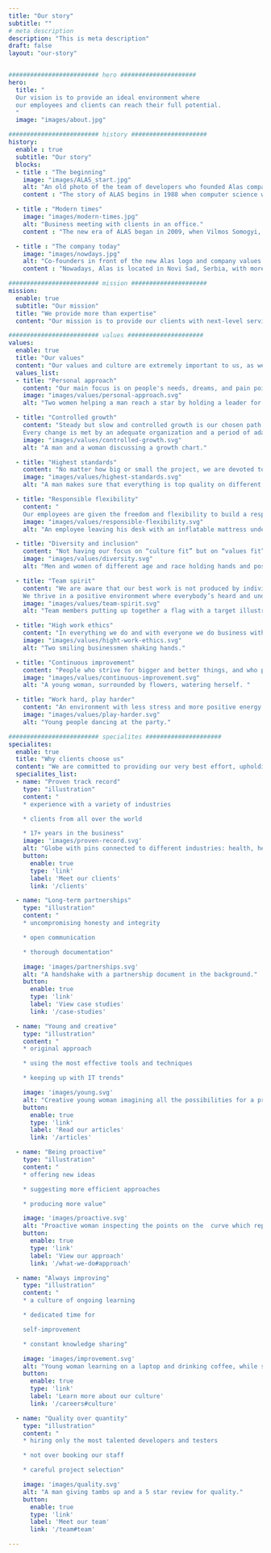 ```yaml
---
title: "Our story"
subtitle: ""
# meta description
description: "This is meta description"
draft: false
layout: "our-story"


######################### hero #####################
hero:
  title: "
  Our vision is to provide an ideal environment where
  our employees and clients can reach their full potential.
  "
  image: "images/about.jpg"

######################### history #####################
history:
  enable : true
  subtitle: "Our story"
  blocks:
  - title : "The beginning"
    image: "images/ALAS_start.jpg"
    alt: "An old photo of the team of developers who founded Alas company."
    content : "The story of ALAS begins in 1988 when computer science was just finding its footing in Serbia. Sandor Somogyi and Dragan Nedeljkovic, the advocates of the application of computer technology, have joined forces with some of the most important IT developers in Zrenjanin, and founded the company that has become the symbol of change, a synonym of modern times, and the correct way of incorporating and developing information technologies in large agricultural and manufacturing systems."

  - title : "Modern times"
    image: "images/modern-times.jpg"
    alt: "Business meeting with clients in an office."
    content : "The new era of ALAS began in 2009, when Vilmos Somogyi, Sandor's son, took over as the CEO. Together with Tibor Dudjik, they shifted the company's focus to outsourcing IT services while upholding the primary ideology of finding the best way to integrate the most recent information technologies into all industries, prioritizing quality, and fostering a welcoming workplace environment for them and them coworkers."

  - title : "The company today"
    image: "images/nowdays.jpg"
    alt: "Co-founders in front of the new Alas logo and company values which are on the wall."
    content : "Nowadays, Alas is located in Novi Sad, Serbia, with more than [60 experts](/team) from different fields on board. Although the company has significantly grown, it has still kept its non-corporate, people-focused approach, home-like atmosphere, and family values at its core. We have [clients from all over the world](/clients) thanks to our enthusiasm for innovation and dedication to quality. With our knowledge and experience, we successfully handle even the most demanding projects in the financial, accounting, and healthcare sectors-fields with zero tolerance for errors."

######################### mission #####################
mission:
  enable: true
  subtitle: "Our mission"
  title: "We provide more than expertise"
  content: "Our mission is to provide our clients with next-level service, which includes not just deep domain expertise, but also a sense of ownership and responsibility. We cultivate a culture of loyal and committed colleagues who care and are cared for."

######################### values #####################
values:
  enable: true
  title: "Our values"
  content: "Our values and culture are extremely important to us, as we believe that only an environment that is supportive and collaborative can help us accomplish our maximum."
  values_list:
  - title: "Personal approach"
    content: "Our main focus is on people's needs, dreams, and pain points. They guide us as we try to solve their problems, offer advice, set the direction, and create the optimal work model."
    image: "images/values/personal-approach.svg"
    alt: "Two women helping a man reach a star by holding a leader for him."

  - title: "Controlled growth"
    content: "Steady but slow and controlled growth is our chosen path.
    Every change is met by an adequate organization and a period of adaptation, taking care that the quality of work is not affected."
    image: "images/values/controlled-growth.svg"
    alt: "A man and a woman discussing a growth chart."

  - title: "Highest standards"
    content: "No matter how big or small the project, we are devoted to giving our very best, maintaining rigorous standards, and holding ourselves accountable for the results. We take great care to fully grasp our client's needs and see the whole picture."
    image: "images/values/highest-standards.svg"
    alt: "A man makes sure that everything is top quality on different devices and gives a quality quarantee."

  - title: "Responsible flexibility"
    content: "
    Our employees are given the freedom and flexibility to build a responsible work-life model that reflects the needs of their unique lifestyles while still enabling them to achieve maximum productivity."
    image: "images/values/responsible-flexibility.svg"
    alt: "An employee leaving his desk with an inflatable mattress under his arm and going to the beach."

  - title: "Diversity and inclusion"
    content: "Not having our focus on “culture fit” but on “values fit” and “culture contribution” helps us hire people who share our goals, not necessarily our viewpoints or backgrounds. Our philosophy is that bringing your authentic self to work, helps build a vibrant community that can move mountains."
    image: "images/values/diversity.svg"
    alt: "Men and women of different age and race holding hands and posing for a photo."

  - title: "Team spirit"
    content: "We are aware that our best work is not produced by individuals but by collaboration, dependability of each member, putting “us” before “me”, selfless knowledge sharing, everyday encouragement, and support.
    We thrive in a positive environment where everybody’s heard and understood."
    image: "images/values/team-spirit.svg"
    alt: "Team members putting up together a flag with a target illustration on it."

  - title: "High work ethics"
    content: "In everything we do and with everyone we do business with, we act with uncompromising honesty and integrity. This specifically means transparent communication, respecting deadlines and budgets, being upfront when errors occur, and taking ownership of everything we do."
    image: "images/values/hight-work-ethics.svg"
    alt: "Two smiling businessmen shaking hands."

  - title: "Continuous improvement"
    content: "People who strive for bigger and better things, and who put extra effort into their individual growth are very precious to us. We are here to guide them on their road to success, empower them to reach their full potential, and shift to a growth mindset."
    image: "images/values/continuous-improvement.svg"
    alt: "A young woman, surrounded by flowers, watering herself. "

  - title: "Work hard, play harder"
    content: "An environment with less stress and more positive energy is what we all strive for. Alas is about giving everybody their space and a distraction-free environment, as well as opportunities for fun, relaxation, and socializing."
    image: "images/values/play-harder.svg"
    alt: "Young people dancing at the party."

######################### specialites #####################
specialites:
  enable: true
  title: "Why clients choose us"
  content: "We are committed to providing our very best effort, upholding rigorous standards, and accepting responsibility for the outcomes, regardless of how big or small the project is."
  specialites_list:
  - name: "Proven track record"
    type: "illustration"
    content: "
    * experience with a variety of industries

    * clients from all over the world

    * 17+ years in the business"
    image: 'images/proven-record.svg'
    alt: "Globe with pins connected to different industries: health, healthcare, airplane transport, data analytics, e-learning, manufacturing, finances, and telecommunication."
    button:
      enable: true
      type: 'link'
      label: 'Meet our clients'
      link: '/clients'

  - name: "Long-term partnerships"
    type: "illustration"
    content: "
    * uncompromising honesty and integrity

    * open communication

    * thorough documentation"

    image: 'images/partnerships.svg'
    alt: "A handshake with a partnership document in the background."
    button:
      enable: true
      type: 'link'
      label: 'View case studies'
      link: '/case-studies'

  - name: "Young and creative"
    type: "illustration"
    content: "
    * original approach

    * using the most effective tools and techniques

    * keeping up with IT trends"

    image: 'images/young.svg'
    alt: "Creative young woman imagining all the possibilities for a product: new ideas, processes, people, marketing and lounching."
    button:
      enable: true
      type: 'link'
      label: 'Read our articles'
      link: '/articles'

  - name: "Being proactive"
    type: "illustration"
    content: "
    * offering new ideas

    * suggesting more efficient approaches

    * producing more value"

    image: 'images/proactive.svg'
    alt: "Proactive woman inspecting the points on the  curve which represents a process."
    button:
      enable: true
      type: 'link'
      label: 'View our approach'
      link: '/what-we-do#approach'

  - name: "Always improving"
    type: "illustration"
    content: "
    * a culture of ongoing learning

    * dedicated time for

    self-improvement

    * constant knowledge sharing"

    image: 'images/improvement.svg'
    alt: "Young woman learning on a laptop and drinking coffee, while sitting on a stack of books."
    button:
      enable: true
      type: 'link'
      label: 'Learn more about our culture'
      link: '/careers#culture'

  - name: "Quality over quantity"
    type: "illustration"
    content: "
    * hiring only the most talented developers and testers

    * not over booking our staff

    * careful project selection"

    image: 'images/quality.svg'
    alt: "A man giving tambs up and a 5 star review for quality."
    button:
      enable: true
      type: 'link'
      label: 'Meet our team'
      link: '/team#team'

---
```

